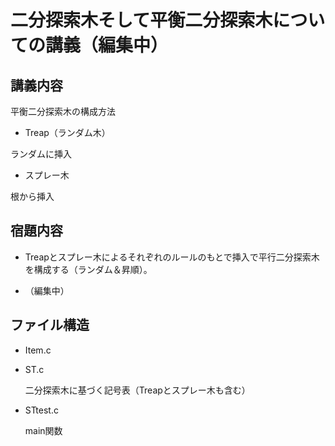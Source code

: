 # 二分探索木そして平衡二分探索木についての講義（編集中）

## 講義内容

平衡二分探索木の構成方法

- Treap（ランダム木）

ランダムに挿入

- スプレー木

根から挿入

## 宿題内容

- Treapとスプレー木によるそれぞれのルールのもとで挿入で平行二分探索木を構成する（ランダム＆昇順）。

- （編集中）

## ファイル構造

- Item.c

- ST.c

    二分探索木に基づく記号表（Treapとスプレー木も含む）

- STtest.c

    main関数